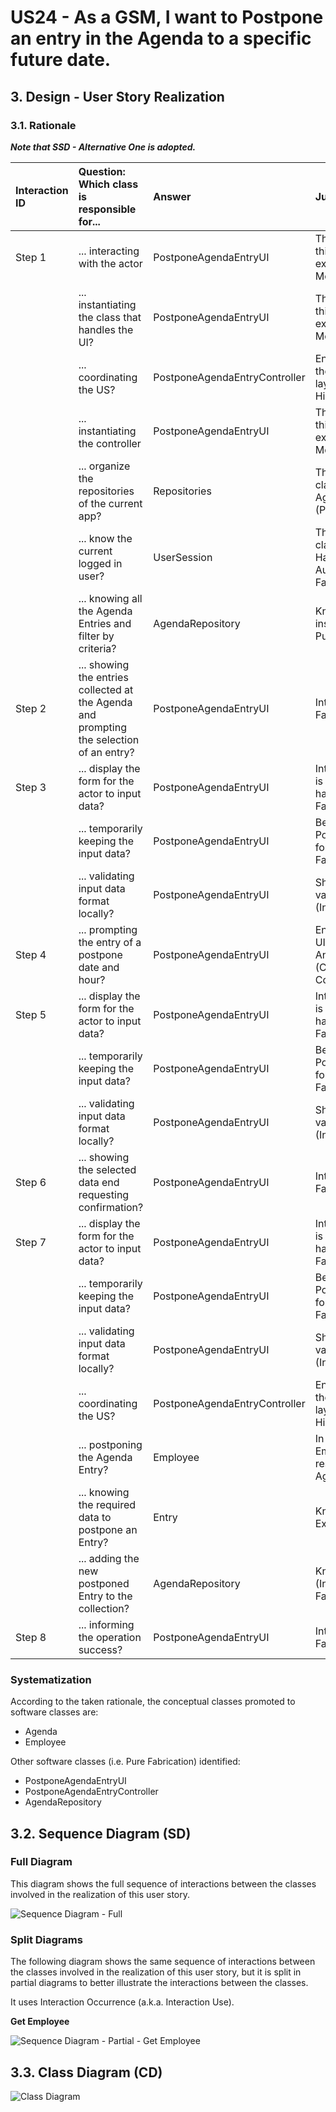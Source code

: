 # US24 - As a GSM, I want to Postpone an entry in the Agenda to a specific future date.

## 3. Design - User Story Realization 

### 3.1. Rationale

_**Note that SSD - Alternative One is adopted.**_

| Interaction ID | Question: Which class is responsible for...                                              | Answer                        | Justification (with patterns)                                                                                                                                      |
|:---------------|:-----------------------------------------------------------------------------------------|:------------------------------|:-------------------------------------------------------------------------------------------------------------------------------------------------------------------|
| Step 1         | ... interacting with the actor                                                           | PostponeAgendaEntryUI         | There is no reason to assign this responsibility to any existing class in the Domain Model (Pure Fabrication)                                                      |
|                | ... instantiating the class that handles the UI?                                         | PostponeAgendaEntryUI         | There is no reason to assign this responsibility to any existing class in the Domain Model (Pure Fabrication)                                                      |
|                | ... coordinating the US?                                                                 | PostponeAgendaEntryController | Ensures decoupling between the UI layer and the Domain layer. (Controller, Low coupling, High Cohesion)                                                            |
|                | ... instantiating the controller                                                         | PostponeAgendaEntryUI         | There is no reason to assign this responsibility to any existing class in the Domain Model (Pure Fabrication)                                                      |
|                | ... organize the repositories of the current app?                                        | Repositories                  | There is no reason for other class to have this responsibility. Aggregates all the repositories. (Pure Fabrication)                                                |
|                | ... know the current logged in user?                                                     | UserSession                   | There is no reason for other class to have this responsibility. Has in itself the instance of the Authentication Repository (Pure Fabrication, Information Expert) |
|                | ... knowing all the Agenda Entries and filter by criteria?                               | AgendaRepository              | Knows all the Agenda Entries instances (Information Expert, Pure Fabrication)                                                                                      |
| Step 2         | ... showing the entries collected at the Agenda and prompting the selection of an entry? | PostponeAgendaEntryUI         | Interaction with the user (Pure Fabrication)                                                                                                                       |
| Step 3         | ... display the form for the actor to input data?                                        | PostponeAgendaEntryUI         | Interaction with the user, there is no reason for other class to have this responsibility (Pure Fabrication)                                                       |
|                | ... temporarily keeping the input data?                                                  | PostponeAgendaEntryUI         | Before passing the data to the PostponeAgendaEntryController for further coordination (Pure Fabrication)                                                           |
|                | ... validating  input data format locally?                                               | PostponeAgendaEntryUI         | Should be responsible for validating the input data format (Information Expert)                                                                                    |
| Step 4         | ... prompting the entry of a postpone date and hour?                                     | PostponeAgendaEntryUI         | Ensures decouple between the UI layer and the Domain layer. Answers the UI requests. (Controller, Low coupling, High Cohesion)                                     |
| Step 5         | ... display the form for the actor to input data?                                        | PostponeAgendaEntryUI         | Interaction with the user, there is no reason for other class to have this responsibility (Pure Fabrication)                                                       |
|                | ... temporarily keeping the input data?                                                  | PostponeAgendaEntryUI         | Before passing the data to the PostponeAgendaEntryController for further coordination (Pure Fabrication)                                                           |
|                | ... validating  input data format locally?                                               | PostponeAgendaEntryUI         | Should be responsible for validating the input data format (Information Expert)                                                                                    |
| Step 6         | ... showing the selected data end requesting confirmation?                               | PostponeAgendaEntryUI         | Interaction with the user (Pure Fabrication)                                                                                                                       |
| Step 7         | ... display the form for the actor to input data?                                        | PostponeAgendaEntryUI         | Interaction with the user, there is no reason for other class to have this responsibility (Pure Fabrication)                                                       |
|                | ... temporarily keeping the input data?                                                  | PostponeAgendaEntryUI         | Before passing the data to the PostponeAgendaEntryController for further coordination (Pure Fabrication)                                                           |
|                | ... validating  input data format locally?                                               | PostponeAgendaEntryUI         | Should be responsible for validating the input data format (Information Expert)                                                                                    |
|                | ... coordinating the US?                                                                 | PostponeAgendaEntryController | Ensures decoupling between the UI layer and the Domain layer. (Controller, Low coupling, High Cohesion)                                                            |
|                | ... postponing the Agenda Entry?                                                         | Employee                      | In the domain model the Employee, as a GSM, is the responsible for managing the Agenda (Information Expert)                                                        |
|                | ... knowing the required data to postpone an Entry?                                      | Entry                         | Knows its own data (Information Expert)                                                                                                                            |
|                | ... adding the new postponed Entry to the collection?                                    | AgendaRepository              | Knows all the Skill instances (Information Expert, Pure Fabrication)                                                                                               |
| Step 8         | ... informing the operation success?                                                     | PostponeAgendaEntryUI         | Interaction with the user (Pure Fabrication)                                                                                                                       |
 


### Systematization ##

According to the taken rationale, the conceptual classes promoted to software classes are: 

* Agenda
* Employee

Other software classes (i.e. Pure Fabrication) identified: 

* PostponeAgendaEntryUI
* PostponeAgendaEntryController
* AgendaRepository


## 3.2. Sequence Diagram (SD)


### Full Diagram

This diagram shows the full sequence of interactions between the classes involved in the realization of this user story.

![Sequence Diagram - Full](svg/us24-sequence-diagram-full.svg)

### Split Diagrams

The following diagram shows the same sequence of interactions between the classes involved in the realization of this user story, but it is split in partial diagrams to better illustrate the interactions between the classes.

It uses Interaction Occurrence (a.k.a. Interaction Use).

**Get Employee**

![Sequence Diagram - Partial - Get Employee](svg/us24-sequence-diagram-partial-get-employee.svg)

## 3.3. Class Diagram (CD)

![Class Diagram](svg/us24-class-diagram.svg)